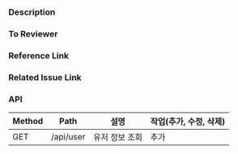 <!-- 내용 (필수) -->

### Description

<!-- 리뷰어가 리뷰하기전 알면 좋을 내용 (선택) -->

### To Reviewer

<!-- 참고한 레퍼런스 링크 (선택) -->

### Reference Link

<!-- 관련된 이슈 링크 (선택) -->

### Related Issue Link

<!-- 작업한 API (선택) -->

### API

| Method | Path      | 설명           | 작업(추가, 수정, 삭제) |
| ------ | --------- | -------------- | ---------------------- |
| GET    | /api/user | 유저 정보 조회 | 추가                   |
